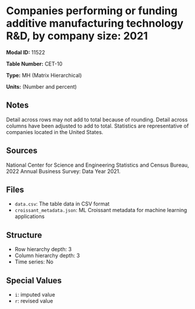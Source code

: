 # Companies performing or funding additive manufacturing technology R&D, by company size: 2021

**Modal ID:** 11522

**Table Number:** CET-10

**Type:** MH (Matrix Hierarchical)

**Units:** (Number and percent)

## Notes

Detail across rows may not add to total because of rounding. Detail across columns have been adjusted to add to total. Statistics are representative of companies located in the United States.

## Sources

National Center for Science and Engineering Statistics and Census Bureau, 2022 Annual Business Survey: Data Year 2021.

## Files

- `data.csv`: The table data in CSV format
- `croissant_metadata.json`: ML Croissant metadata for machine learning applications

## Structure

- Row hierarchy depth: 3
- Column hierarchy depth: 3
- Time series: No

## Special Values

- `i`: imputed value
- `r`: revised value
